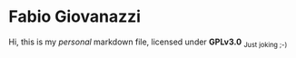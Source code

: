 # Fabio Giovanazzi

Hi, this is my *personal* markdown file, licensed under **GPLv3.0**
<sub>Just joking ;-)</sub>
